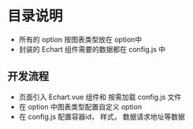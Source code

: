 # 目录说明
- 所有的 option 按图表类型放在 option中
- 封装的 Echart 组件需要的数据都在 config.js 中

## 开发流程
- 页面引入 Echart.vue 组件和 按需加载 config.js 文件
- 在 option 中图表类型配置自定义 option
- 在 config.js 配置容器id， 样式， 数据请求地址等数据
